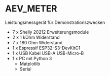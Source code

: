 # AEV_METER
Leistungsmessgerät für Demonstrationszwecken 
* 7 x Shelly 20212 Erweiterungsmodule
* 2 x 1 kOhm Widerstand
* 7 x 180 Ohm Widerstand
* 1 x Espressif ESP32-S3-DevKitC1
* 1 x USB Kabel USB-A USB-Micro-B
* 1 x PC mit Python 3
  * Matplotlib
  * Serial 

